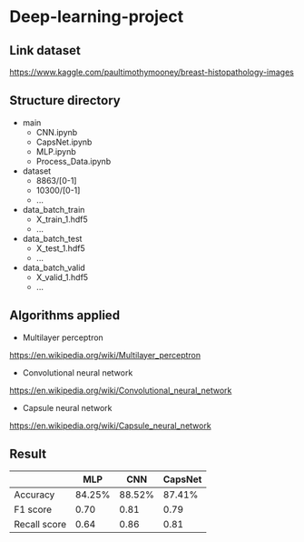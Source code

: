 # Deep-learning-project

## Link dataset

https://www.kaggle.com/paultimothymooney/breast-histopathology-images

## Structure directory

- main
	- CNN.ipynb
	- CapsNet.ipynb
	- MLP.ipynb
	- Process_Data.ipynb
- dataset
	- 8863/[0-1]
	- 10300/[0-1]
	- ...
- data_batch_train
	- X_train_1.hdf5
	- ...
- data_batch_test
	- X_test_1.hdf5
	- ...
- data_batch_valid
	- X_valid_1.hdf5
	- ...

## Algorithms applied

- Multilayer perceptron

https://en.wikipedia.org/wiki/Multilayer_perceptron

- Convolutional neural network

https://en.wikipedia.org/wiki/Convolutional_neural_network

- Capsule neural network

https://en.wikipedia.org/wiki/Capsule_neural_network

## Result

|              | MLP    | CNN    | CapsNet |
|--------------|--------|--------|---------|
| Accuracy     | 84.25% | 88.52% | 87.41%  |
| F1 score     | 0.70   | 0.81   | 0.79    |
| Recall score | 0.64   | 0.86   | 0.81    |
